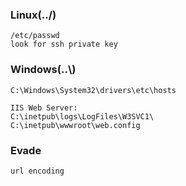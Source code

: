 ### Linux(../)
```
/etc/passwd
look for ssh private key
```
### Windows(..\\)
```
C:\Windows\System32\drivers\etc\hosts

IIS Web Server:
C:\inetpub\logs\LogFiles\W3SVC1\
C:\inetpub\wwwroot\web.config
```

### Evade
```
url encoding
```

